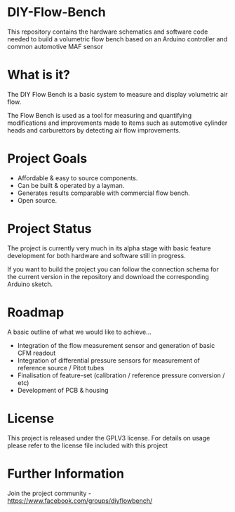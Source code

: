 # DIY-Flow-Bench


This repository contains the hardware schematics and software code needed to build a volumetric flow bench based on an Arduino controller and common automotive MAF sensor


What is it?
===========

The DIY Flow Bench is a basic system to measure and display volumetric air flow.

The Flow Bench is used as a tool for measuring and quantifying modifications and improvements made to items such as automotive cylinder heads and carburettors by detecting air flow improvements.


Project Goals
=============

- Affordable & easy to source components.
- Can be built & operated by a layman.
- Generates results comparable with commercial flow bench.
- Open source.

Project Status
==============

The project is currently very much in its alpha stage with basic feature development for both hardware and software still in progress.

If you want to build the project you can follow the connection schema for the current version in the repository and download the corresponding Arduino sketch.

Roadmap
=======

A basic outline of what we would like to achieve...

- Integration of the flow measurement sensor and generation of basic CFM readout 
- Integration of differential pressure sensors for measurement of reference source / Pitot tubes
- Finalisation of feature-set (calibration / reference pressure conversion / etc)
- Development of PCB & housing

License
=======

This project is released under the GPLV3 license. For details on usage please refer to the license file included with this project


Further Information
===================

Join the project community - https://www.facebook.com/groups/diyflowbench/ 



